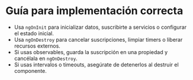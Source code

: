 # Guía para implementación correcta

- Usa `ngOnInit` para inicializar datos, suscribirte a servicios o configurar el estado inicial.
- Usa `ngOnDestroy` para cancelar suscripciones, limpiar timers o liberar recursos externos.
- Si usas observables, guarda la suscripción en una propiedad y cancélala en `ngOnDestroy`.
- Si usas intervalos o timeouts, asegúrate de detenerlos al destruir el componente.

